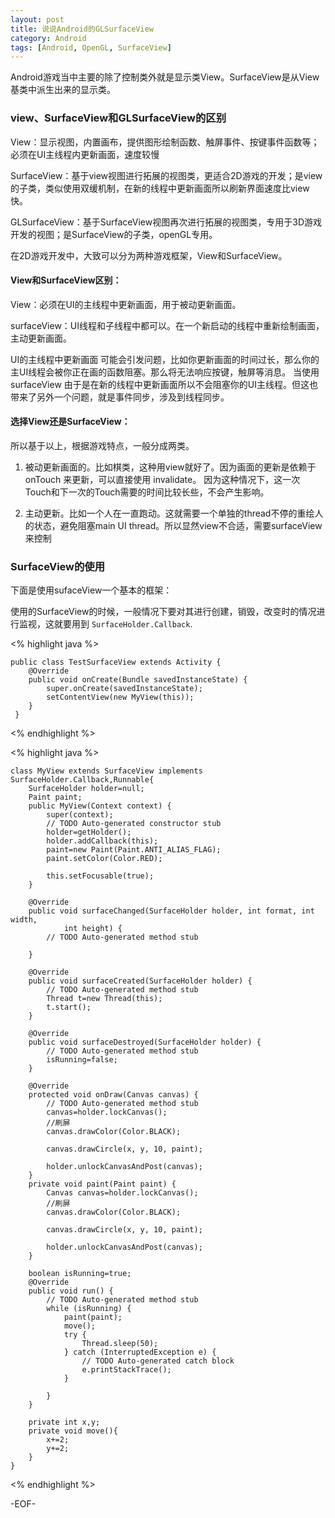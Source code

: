 ```yaml
---
layout: post
title: 说说Android的GLSurfaceView
category: Android
tags: [Android, OpenGL, SurfaceView]
---
```


Android游戏当中主要的除了控制类外就是显示类View。SurfaceView是从View基类中派生出来的显示类。

### view、SurfaceView和GLSurfaceView的区别
 
View：显示视图，内置画布，提供图形绘制函数、触屏事件、按键事件函数等；必须在UI主线程内更新画面，速度较慢

SurfaceView：基于view视图进行拓展的视图类，更适合2D游戏的开发；是view的子类，类似使用双缓机制，在新的线程中更新画面所以刷新界面速度比view快。

GLSurfaceView：基于SurfaceView视图再次进行拓展的视图类，专用于3D游戏开发的视图；是SurfaceView的子类，openGL专用。

在2D游戏开发中，大致可以分为两种游戏框架，View和SurfaceView。

#### View和SurfaceView区别：

View：必须在UI的主线程中更新画面，用于被动更新画面。

surfaceView：UI线程和子线程中都可以。在一个新启动的线程中重新绘制画面，主动更新画面。

UI的主线程中更新画面 可能会引发问题，比如你更新画面的时间过长，那么你的主UI线程会被你正在画的函数阻塞。那么将无法响应按键，触屏等消息。
当使用surfaceView 由于是在新的线程中更新画面所以不会阻塞你的UI主线程。但这也带来了另外一个问题，就是事件同步，涉及到线程同步。

#### 选择View还是SurfaceView：

所以基于以上，根据游戏特点，一般分成两类。

1. 被动更新画面的。比如棋类，这种用view就好了。因为画面的更新是依赖于 onTouch 来更新，可以直接使用 invalidate。 因为这种情况下，这一次Touch和下一次的Touch需要的时间比较长些，不会产生影响。

2. 主动更新。比如一个人在一直跑动。这就需要一个单独的thread不停的重绘人的状态，避免阻塞main UI thread。所以显然view不合适，需要surfaceView来控制


### SurfaceView的使用

下面是使用sufaceView一个基本的框架：

使用的SurfaceView的时候，一般情况下要对其进行创建，销毁，改变时的情况进行监视，这就要用到 `SurfaceHolder.Callback`. 

<% highlight java %>

    public class TestSurfaceView extends Activity {  
        @Override  
        public void onCreate(Bundle savedInstanceState) {  
            super.onCreate(savedInstanceState);  
            setContentView(new MyView(this));  
        }  
     }
 
<% endhighlight %>

<% highlight java %>

    class MyView extends SurfaceView implements SurfaceHolder.Callback,Runnable{  
        SurfaceHolder holder=null;  
        Paint paint;  
        public MyView(Context context) {  
            super(context);  
            // TODO Auto-generated constructor stub  
            holder=getHolder();  
            holder.addCallback(this);  
            paint=new Paint(Paint.ANTI_ALIAS_FLAG);  
            paint.setColor(Color.RED);  
              
            this.setFocusable(true);  
        }  
        
        @Override  
        public void surfaceChanged(SurfaceHolder holder, int format, int width,  
                int height) {  
            // TODO Auto-generated method stub  
              
        }  
  
        @Override  
        public void surfaceCreated(SurfaceHolder holder) {  
            // TODO Auto-generated method stub  
            Thread t=new Thread(this);  
            t.start();  
        }  
  
        @Override  
        public void surfaceDestroyed(SurfaceHolder holder) {  
            // TODO Auto-generated method stub  
            isRunning=false;  
        }  
  
        @Override  
        protected void onDraw(Canvas canvas) {  
            // TODO Auto-generated method stub  
            canvas=holder.lockCanvas();  
            //刷屏    
            canvas.drawColor(Color.BLACK);  
              
            canvas.drawCircle(x, y, 10, paint);  
              
            holder.unlockCanvasAndPost(canvas);  
        }  
        private void paint(Paint paint) {  
            Canvas canvas=holder.lockCanvas();  
            //刷屏    
            canvas.drawColor(Color.BLACK);  
              
            canvas.drawCircle(x, y, 10, paint);  
              
            holder.unlockCanvasAndPost(canvas);  
        }  
          
        boolean isRunning=true;  
        @Override  
        public void run() {  
            // TODO Auto-generated method stub  
            while (isRunning) {  
                paint(paint);  
                move();  
                try {  
                    Thread.sleep(50);  
                } catch (InterruptedException e) {  
                    // TODO Auto-generated catch block  
                    e.printStackTrace();  
                }  
                  
            }  
        }  
          
        private int x,y;  
        private void move(){  
            x+=2;  
            y+=2;  
        }  
    }  
      

<% endhighlight %>

-EOF-
